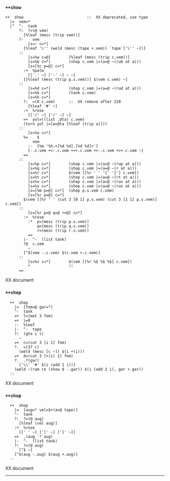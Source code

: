 ### `++show`

    ++  show                            ::  XX deprecated, use type
      |=  vem=*
      |^  ^-  tank
          ?:  ?=(@ vem)
            [%leaf (mesc (trip vem))]
          ?-    vem
              [s=~ c=*]
            [%leaf '\'' (weld (mesc (tape +.vem)) `tape`['\'' ~])]
          ::
              [s=%a c=@]        [%leaf (mesc (trip c.vem))]
              [s=%b c=*]        (shop c.vem |=(a=@ ~(rub at a)))
              [s=[%c p=@] c=*]
            :+  %palm
              [['.' ~] ['-' ~] ~ ~]
            [[%leaf (mesc (trip p.s.vem))] $(vem c.vem) ~]
          ::
              [s=%d c=*]        (shop c.vem |=(a=@ ~(rud at a)))
              [s=%k c=*]        (tank c.vem)
              [s=%h c=*]
            ?:  =(0 c.vem)      ::  XX remove after 220
              [%leaf '#' ~]
            :+  %rose
              [['/' ~] ['/' ~] ~]
            =+  yol=((list ,@ta) c.vem)
            (turn yol |=(a=@ta [%leaf (trip a)]))
          ::
              [s=%o c=*]
            %=    $
                vem
              :-  [%m '%h:<[%d %d].[%d %d]>']
              [-.c.vem +<-.c.vem +<+.c.vem +>-.c.vem +>+.c.vem ~]
            ==
          ::
              [s=%p c=*]        (shop c.vem |=(a=@ ~(rup at a)))
              [s=%q c=*]        (shop c.vem |=(a=@ ~(r at a)))
              [s=%r c=*]        $(vem [[%r ' ' '{' '}'] c.vem])
              [s=%t c=*]        (shop c.vem |=(a=@ ~(rt at a)))
              [s=%v c=*]        (shop c.vem |=(a=@ ~(ruv at a)))
              [s=%x c=*]        (shop c.vem |=(a=@ ~(rux at a)))
              [s=[%m p=@] c=*]  (shep p.s.vem c.vem)
              [s=[%r p=@] c=*]
            $(vem [[%r ' ' (cut 3 [0 1] p.s.vem) (cut 3 [1 1] p.s.vem)] c.vem])
          ::
              [s=[%r p=@ q=@ r=@] c=*]
            :+  %rose
              :*  p=(mesc (trip p.s.vem))
                  q=(mesc (trip q.s.vem))
                  r=(mesc (trip r.s.vem))
              ==
            |-  ^-  (list tank)
            ?@  c.vem
              ~
            [^$(vem -.c.vem) $(c.vem +.c.vem)]
          ::
              [s=%z c=*]        $(vem [[%r %$ %$ %$] c.vem])
              *                 !!
          ==

XX document

### `++shep`

      ++  shep
        |=  [fom=@ gar=*]
        ^-  tank
        =+  l=(met 3 fom)
        =+  i=0
        :-  %leaf
        |-  ^-  tape
        ?:  (gte i l)
          ~
        =+  c=(cut 3 [i 1] fom)
        ?.  =(37 c)
          (weld (mesc [c ~]) $(i +(i)))
        =+  d=(cut 3 [+(i) 1] fom)
        ?.  .?(gar)
          ['\\' '#' $(i (add 2 i))]
        (weld ~(ram re (show d -.gar)) $(i (add 2 i), gar +.gar))
      ::

XX document

### `++shop`

      ++  shop
        |=  [aug=* vel=$+(a=@ tape)]
        ^-  tank
        ?:  ?=(@ aug)
          [%leaf (vel aug)]
        :+  %rose
          [[' ' ~] ['[' ~] [']' ~]]
        =>  .(aug `*`aug)
        |-  ^-  (list tank)
        ?:  ?=(@ aug)
          [^$ ~]
        [^$(aug -.aug) $(aug +.aug)]
      --

XX document



***
